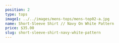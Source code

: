 ```yaml
---
position: 2
type: tops
image1: ../../images/mens-tops/mens-top02-a.jpg
name: Short-Sleeve Shirt // Navy On White Pattern
price: $35.00
slug: short-sleeve-shirt-navy-white-pattern
---
```

